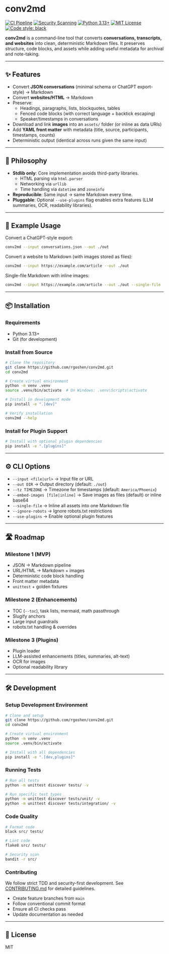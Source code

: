# conv2md

[![CI Pipeline](https://github.com/rgoshen/conv2md/actions/workflows/ci.yml/badge.svg)](https://github.com/rgoshen/conv2md/actions/workflows/ci.yml)
[![Security Scanning](https://github.com/rgoshen/conv2md/actions/workflows/security.yml/badge.svg)](https://github.com/rgoshen/conv2md/actions/workflows/security.yml)
[![Python 3.13+](https://img.shields.io/badge/python-3.13%2B-blue.svg)](https://www.python.org/downloads/)
[![MIT License](https://img.shields.io/badge/license-MIT-green.svg)](LICENSE)
[![Code style: black](https://img.shields.io/badge/code%20style-black-000000.svg)](https://github.com/psf/black)

**conv2md** is a command-line tool that converts **conversations, transcripts, and websites** into clean, deterministic Markdown files.
It preserves structure, code blocks, and assets while adding useful metadata for archival and note-taking.

---

## ✨ Features

- Convert **JSON conversations** (minimal schema or ChatGPT export-style) → Markdown
- Convert **websites/HTML** → Markdown
- Preserve:
  - Headings, paragraphs, lists, blockquotes, tables
  - Fenced code blocks (with correct language + backtick escaping)
  - Speaker/timestamps in conversations
- Download and link **images** into an `assets/` folder (or inline as data URIs)
- Add **YAML front matter** with metadata (title, source, participants, timestamps, counts)
- Deterministic output (identical across runs given the same input)

---

## 🚀 Philosophy

- **Stdlib only**: Core implementation avoids third-party libraries.
  - HTML parsing via `html.parser`
  - Networking via `urllib`
  - Time handling via `datetime` and `zoneinfo`
- **Reproducible**: Same input → same Markdown every time.
- **Pluggable**: Optional `--use-plugins` flag enables extra features (LLM summaries, OCR, readability libraries).

---

## 📂 Example Usage

Convert a ChatGPT-style export:

```bash
conv2md --input conversations.json --out ./out
```

Convert a website to Markdown (with images stored as files):

```bash
conv2md --input https://example.com/article --out ./out
```

Single-file Markdown with inline images:

```bash
conv2md --input https://example.com/article --out ./out --single-file
```

---

## 📦 Installation

### Requirements
- Python 3.13+
- Git (for development)

### Install from Source
```bash
# Clone the repository
git clone https://github.com/rgoshen/conv2md.git
cd conv2md

# Create virtual environment
python -m venv .venv
source .venv/bin/activate  # On Windows: .venv\Scripts\activate

# Install in development mode
pip install -e ".[dev]"

# Verify installation
conv2md --help
```

### Install for Plugin Support
```bash
# Install with optional plugin dependencies
pip install -e ".[plugins]"
```

---

## ⚙️ CLI Options

- `--input <file|url>` → Input file or URL
- `--out DIR` → Output directory (default: `./out`)
- `--tz TIMEZONE` → Timezone for timestamps (default: `America/Phoenix`)
- `--embed-images [file|inline]` → Save images as files (default) or inline base64
- `--single-file` → Inline all assets into one Markdown file
- `--ignore-robots` → Ignore robots.txt restrictions
- `--use-plugins` → Enable optional plugin features

---

## 🛣️ Roadmap

### Milestone 1 (MVP)

- JSON → Markdown pipeline
- URL/HTML → Markdown + images
- Deterministic code block handling
- Front matter metadata
- `unittest` + golden fixtures

### Milestone 2 (Enhancements)

- TOC (`--toc`), task lists, mermaid, math passthrough
- Slugify anchors
- Large input guardrails
- robots.txt handling & overrides

### Milestone 3 (Plugins)

- Plugin loader
- LLM-assisted enhancements (titles, summaries, alt-text)
- OCR for images
- Optional readability library

---

## 🛠️ Development

### Setup Development Environment
```bash
# Clone and setup
git clone https://github.com/rgoshen/conv2md.git
cd conv2md

# Create virtual environment  
python -m venv .venv
source .venv/bin/activate

# Install with all dependencies
pip install -e ".[dev,plugins]"
```

### Running Tests
```bash
# Run all tests
python -m unittest discover tests/ -v

# Run specific test types
python -m unittest discover tests/unit/ -v
python -m unittest discover tests/integration/ -v
```

### Code Quality
```bash
# Format code
black src/ tests/

# Lint code  
flake8 src/ tests/

# Security scan
bandit -r src/
```

### Contributing
We follow strict TDD and security-first development. See [CONTRIBUTING.md](CONTRIBUTING.md) for detailed guidelines.

- Create feature branches from `main`
- Follow conventional commit format
- Ensure all CI checks pass
- Update documentation as needed

---

## 📜 License

MIT
